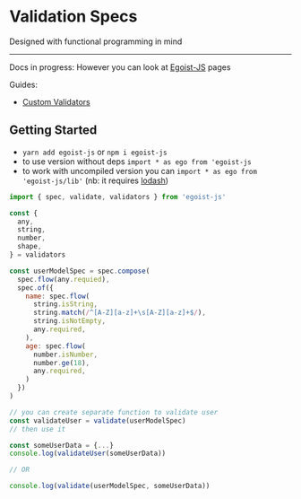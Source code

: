 # Validation Specs
Designed with functional programming in mind
***
Docs in progress:
However you can look at [Egoist-JS](https://shalimov.github.io/egoist-js) pages

Guides:
- [Custom Validators](https://shalimov.github.io/egoist-js/tutorial-custom-validators.html)

## Getting Started

- `yarn add egoist-js` or `npm i egoist-js`
- to use version without deps `import * as ego from 'egoist-js`
- to work with uncompiled version you can `import * as ego from 'egoist-js/lib'` (nb: it requires [lodash](https://github.com/lodash/lodash/wiki/FP-Guide))

```javascript
import { spec, validate, validators } from 'egoist-js'

const {
  any,
  string,
  number,
  shape,
} = validators

const userModelSpec = spec.compose(
  spec.flow(any.requied),
  spec.of({
    name: spec.flow(
      string.isString,
      string.match(/^[A-Z][a-z]+\s[A-Z][a-z]+$/),
      string.isNotEmpty,
      any.required,
    ),
    age: spec.flow(
      number.isNumber,
      number.ge(18),
      any.required,
    )
  })
)

// you can create separate function to validate user
const validateUser = validate(userModelSpec)
// then use it 

const someUserData = {...}
console.log(validateUser(someUserData))

// OR

console.log(validate(userModelSpec, someUserData))
```
